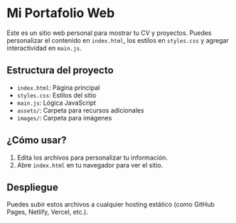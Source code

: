 # Mi Portafolio Web

Este es un sitio web personal para mostrar tu CV y proyectos. Puedes personalizar el contenido en `index.html`, los estilos en `styles.css` y agregar interactividad en `main.js`.

## Estructura del proyecto
- `index.html`: Página principal
- `styles.css`: Estilos del sitio
- `main.js`: Lógica JavaScript
- `assets/`: Carpeta para recursos adicionales
- `images/`: Carpeta para imágenes

## ¿Cómo usar?
1. Edita los archivos para personalizar tu información.
2. Abre `index.html` en tu navegador para ver el sitio.

## Despliegue
Puedes subir estos archivos a cualquier hosting estático (como GitHub Pages, Netlify, Vercel, etc.).
